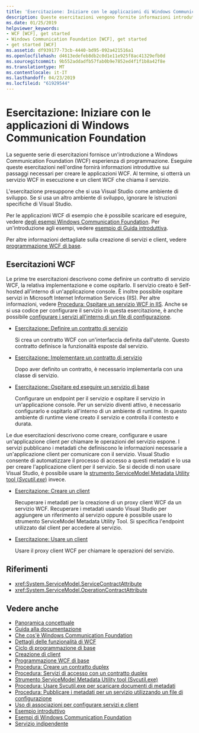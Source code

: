 ```yaml
---
title: 'Esercitazione: Iniziare con le applicazioni di Windows Communication Foundation'
description: Queste esercitazioni vengono fornite informazioni introduttive per la creazione di applicazioni WCF.
ms.date: 01/25/2019
helpviewer_keywords:
- WCF [WCF], get started
- Windows Communication Foundation [WCF], get started
- get started [WCF]
ms.assetid: df939177-73cb-4440-bd95-092a421516a1
ms.openlocfilehash: d4613edefeb8db2c0d1e11e925f8ac41329efb0d
ms.sourcegitcommit: 9b552addadfb57fab0b9e7852ed4f1f1b8a42f8e
ms.translationtype: MT
ms.contentlocale: it-IT
ms.lasthandoff: 04/23/2019
ms.locfileid: "61929544"
---
```

# <a name="tutorial-get-started-with-windows-communication-foundation-applications"></a>Esercitazione: Iniziare con le applicazioni di Windows Communication Foundation
La seguente serie di esercitazioni fornisce un'introduzione a Windows Communication Foundation (WCF) esperienza di programmazione. Eseguire queste esercitazioni nell'ordine fornirà informazioni introduttive sui passaggi necessari per creare le applicazioni WCF. Al termine, si otterrà un servizio WCF in esecuzione e un client WCF che chiama il servizio. 

L'esercitazione presuppone che si usa Visual Studio come ambiente di sviluppo. Se si usa un altro ambiente di sviluppo, ignorare le istruzioni specifiche di Visual Studio. 

Per le applicazioni WCF di esempio che è possibile scaricare ed eseguire, vedere [degli esempi Windows Communication Foundation](samples/index.md). Per un'introduzione agli esempi, vedere [esempio di Guida introduttiva](samples/getting-started-sample.md).

Per altre informazioni dettagliate sulla creazione di servizi e client, vedere [programmazione WCF di base](basic-wcf-programming.md).

## <a name="wcf-tutorials"></a>Esercitazioni WCF

Le prime tre esercitazioni descrivono come definire un contratto di servizio WCF, la relativa implementazione e come ospitarlo. Il servizio creato è Self-hosted all'interno di un'applicazione console. È inoltre possibile ospitare servizi in Microsoft Internet Information Services (IIS). Per altre informazioni, vedere [Procedura: Ospitare un servizio WCF in IIS](feature-details/how-to-host-a-wcf-service-in-iis.md). Anche se si usa codice per configurare il servizio in questa esercitazione, è anche possibile [configurare i servizi all'interno di un file di configurazione](configuring-services-using-configuration-files.md). 

- [Esercitazione: Definire un contratto di servizio](how-to-define-a-wcf-service-contract.md)

    Si crea un contratto WCF con un'interfaccia definita dall'utente. Questo contratto definisce la funzionalità esposte dal servizio.

- [Esercitazione: Implementare un contratto di servizio](how-to-implement-a-wcf-contract.md)

    Dopo aver definito un contratto, è necessario implementarla con una classe di servizio.

- [Esercitazione: Ospitare ed eseguire un servizio di base](how-to-host-and-run-a-basic-wcf-service.md)

    Configurare un endpoint per il servizio e ospitare il servizio in un'applicazione console. Per un servizio diventi attivo, è necessario configurarlo e ospitarlo all'interno di un ambiente di runtime. In questo ambiente di runtime viene creato il servizio e controlla il contesto e durata.

Le due esercitazioni descrivono come creare, configurare e usare un'applicazione client per chiamare le operazioni del servizio espone. I servizi pubblicano i metadati che definiscono le informazioni necessarie a un'applicazione client per comunicare con il servizio. Visual Studio consente di automatizzare il processo di accesso a questi metadati e lo usa per creare l'applicazione client per il servizio. Se si decide di non usare Visual Studio, è possibile usare la [strumento ServiceModel Metadata Utility tool (*Svcutil.exe*)](servicemodel-metadata-utility-tool-svcutil-exe.md) invece.

- [Esercitazione: Creare un client](how-to-create-a-wcf-client.md)

    Recuperare i metadati per la creazione di un proxy client WCF da un servizio WCF. Recuperare i metadati usando Visual Studio per aggiungere un riferimento al servizio oppure è possibile usare lo strumento ServiceModel Metadata Utility Tool. Si specifica l'endpoint utilizzato dal client per accedere al servizio.

- [Esercitazione: Usare un client](how-to-use-a-wcf-client.md)

    Usare il proxy client WCF per chiamare le operazioni del servizio.

## <a name="reference"></a>Riferimenti

- <xref:System.ServiceModel.ServiceContractAttribute>
- <xref:System.ServiceModel.OperationContractAttribute>

## <a name="see-also"></a>Vedere anche

- [Panoramica concettuale](conceptual-overview.md)
- [Guida alla documentazione](guide-to-the-documentation.md)
- [Che cos'è Windows Communication Foundation](whats-wcf.md)
- [Dettagli delle funzionalità di WCF](feature-details/index.md)
- [Ciclo di programmazione di base](basic-programming-lifecycle.md)
- [Creazione di client](building-clients.md)
- [Programmazione WCF di base](basic-wcf-programming.md)
- [Procedura: Creare un contratto duplex](feature-details/how-to-create-a-duplex-contract.md)
- [Procedura: Servizi di accesso con un contratto duplex](feature-details/how-to-access-services-with-a-duplex-contract.md)
- [Strumento ServiceModel Metadata Utility tool (Svcutil.exe)](servicemodel-metadata-utility-tool-svcutil-exe.md)
- [Procedura: Usare Svcutil.exe per scaricare documenti di metadati](feature-details/how-to-use-svcutil-exe-to-download-metadata-documents.md)
- [Procedura: Pubblicare i metadati per un servizio utilizzando un file di configurazione](feature-details/how-to-publish-metadata-for-a-service-using-a-configuration-file.md)
- [Uso di associazioni per configurare servizi e client](using-bindings-to-configure-services-and-clients.md)
- [Esempio introduttivo](samples/getting-started-sample.md)
- [Esempi di Windows Communication Foundation](samples/index.md)
- [Servizio indipendente](samples/self-host.md)
